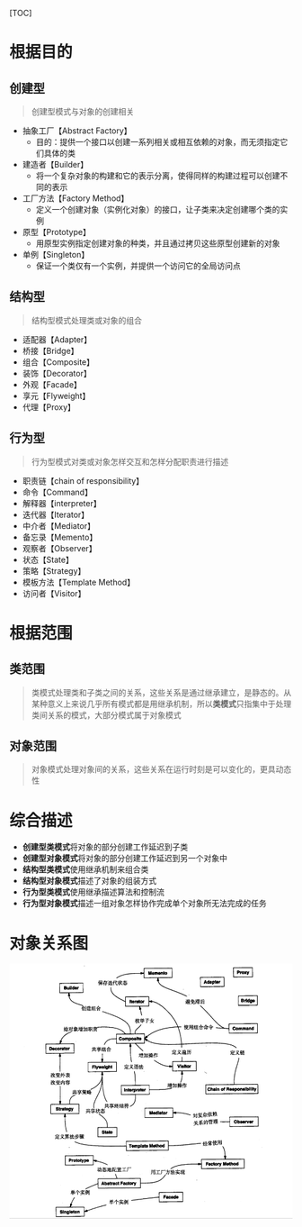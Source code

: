 [TOC]

# 根据目的
## 创建型
> 创建型模式与对象的创建相关
- 抽象工厂【Abstract Factory】
    - 目的：提供一个接口以创建一系列相关或相互依赖的对象，而无须指定它们具体的类
- 建造者【Builder】
    - 将一个复杂对象的构建和它的表示分离，使得同样的构建过程可以创建不同的表示
- 工厂方法【Factory Method】
    - 定义一个创建对象（实例化对象）的接口，让子类来决定创建哪个类的实例
- 原型【Prototype】
    - 用原型实例指定创建对象的种类，并且通过拷贝这些原型创建新的对象
- 单例【Singleton】
    - 保证一个类仅有一个实例，并提供一个访问它的全局访问点

## 结构型
> 结构型模式处理类或对象的组合
- 适配器【Adapter】
- 桥接【Bridge】
- 组合【Composite】
- 装饰【Decorator】
- 外观【Facade】
- 享元【Flyweight】
- 代理【Proxy】

## 行为型
> 行为型模式对类或对象怎样交互和怎样分配职责进行描述
- 职责链【chain of responsibility】
- 命令【Command】
- 解释器【interpreter】
- 迭代器【Iterator】
- 中介者【Mediator】
- 备忘录【Memento】
- 观察者【Observer】
- 状态【State】
- 策略【Strategy】
- 模板方法【Template Method】
- 访问者【Visitor】

# 根据范围
## 类范围
> 类模式处理类和子类之间的关系，这些关系是通过继承建立，是静态的。从某种意义上来说几乎所有模式都是用继承机制，所以**类模式**只指集中于处理类间关系的模式，大部分模式属于对象模式

## 对象范围
> 对象模式处理对象间的关系，这些关系在运行时刻是可以变化的，更具动态性

# 综合描述
- **创建型类模式**将对象的部分创建工作延迟到子类
- **创建型对象模式**将对象的部分创建工作延迟到另一个对象中
- **结构型类模式**使用继承机制来组合类
- **结构型对象模式**描述了对象的组装方式
- **行为型类模式**使用继承描述算法和控制流
- **行为型对象模式**描述一组对象怎样协作完成单个对象所无法完成的任务

# 对象关系图
![对象关系图](../img/DP.png)